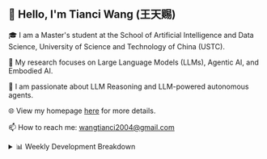 ## 👋 Hello, I'm Tianci Wang (王天赐)

🎓 I am a Master's student at the School of Artificial Intelligence and Data Science, University of Science and Technology of China (USTC).

🔬 My research focuses on Large Language Models (LLMs), Agentic AI, and Embodied AI.

🚀 I am passionate about LLM Reasoning and LLM-powered autonomous agents.

🌐 View my homepage [here](https://wangtianci2004.github.io/) for more details.

📫 How to reach me: <u>wangtianci2004@gmail.com</u>

<details><summary>📊 Weekly Development Breakdown</summary>

<!--START_SECTION:waka-->

```txt
From: 21 October 2025 - To: 28 October 2025

Total Time: 2 hrs 30 mins

Other      1 hr 13 mins    ████████████░░░░░░░░░░░░░   48.55 %
Python     46 mins         ███████▓░░░░░░░░░░░░░░░░░   30.58 %
Markdown   17 mins         ██▓░░░░░░░░░░░░░░░░░░░░░░   11.32 %
JSON       10 mins         █▓░░░░░░░░░░░░░░░░░░░░░░░   07.06 %
Text       3 mins          ▓░░░░░░░░░░░░░░░░░░░░░░░░   02.49 %
```

<!--END_SECTION:waka-->

[![wakatime](https://wakatime.com/badge/user/54af4cb9-c7c9-4b40-a587-a7cd4efedd23.svg)](https://wakatime.com/@54af4cb9-c7c9-4b40-a587-a7cd4efedd23)
